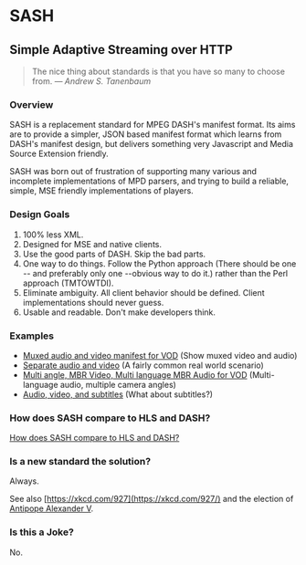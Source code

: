 # SASH
## Simple Adaptive Streaming over HTTP

> The nice thing about standards is that you have so many to choose from. *&mdash; Andrew S. Tanenbaum*

### Overview

SASH is a replacement standard for MPEG DASH's manifest format. Its aims are to provide a simpler, JSON based manifest format which learns from DASH's manifest design, but delivers something very Javascript and Media Source Extension friendly.

SASH was born out of frustration of supporting many various and incomplete implementations of MPD parsers, and trying to build a reliable, simple, MSE friendly implementations of players.

### Design Goals

1. 100% less XML.
2. Designed for MSE and native clients.
3. Use the good parts of DASH. Skip the bad parts.
4. One way to do things. Follow the Python approach (There should be one -- and preferably only one --obvious way to do it.) rather than the Perl approach (TMTOWTDI).
5. Eliminate ambiguity. All client behavior should be defined. Client implementations should never guess.
6. Usable and readable. Don't make developers think. 

### Examples

* [Muxed audio and video manifest for VOD](0.1/sash-mbr-muxed-video-audio.json) (Show muxed video and audio)
* [Separate audio and video](0.1/sash-mbr-video-single-audio.json) (A fairly common real world scenario)
* [Multi angle, MBR Video, Multi language MBR Audio for VOD](0.1/sash-mbr-video-mbr-audio-multi-language-audio.json) (Multi-language audio, multiple camera angles)
* [Audio, video, and subtitles](0.1/sash-mbr-video-single-audio-single-subtitle.json) (What about subtitles?)

### How does SASH compare to HLS and DASH?

[How does SASH compare to HLS and DASH?](comparison.md)

### Is a new standard the solution?

Always.

See also [https://xkcd.com/927](https://xkcd.com/927/) and the election of [Antipope Alexander V](http://en.wikipedia.org/wiki/Antipope_Alexander_V).

### Is this a Joke?

No.
